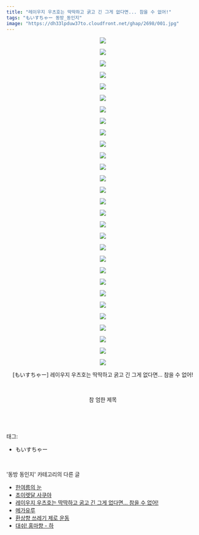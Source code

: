 ```yaml
---
title: "레이우지 우츠호는 딱딱하고 굵고 긴 그게 없다면... 참을 수 없어!"
tags: "もいすちゃー 동방_동인지"
image: "https://dh33lpduw37to.cloudfront.net/ghap/2698/001.jpg"
---
```

<div class="article">
<p style="text-align: center; clear: none; float: none;"><img src="{{ site.imgserver2 }}/ghap/2698/001.jpg"/></p>
<p style="text-align: center; clear: none; float: none;"><img src="{{ site.imgserver2 }}/ghap/2698/002.jpg"/></p>
<p style="text-align: center; clear: none; float: none;"><img src="{{ site.imgserver2 }}/ghap/2698/003.jpg"/></p>
<p style="text-align: center; clear: none; float: none;"><img src="{{ site.imgserver2 }}/ghap/2698/004.jpg"/></p>
<p style="text-align: center; clear: none; float: none;"><img src="{{ site.imgserver2 }}/ghap/2698/005.jpg"/></p>
<p style="text-align: center; clear: none; float: none;"><img src="{{ site.imgserver2 }}/ghap/2698/006.jpg"/></p>
<p style="text-align: center; clear: none; float: none;"><img src="{{ site.imgserver2 }}/ghap/2698/007.jpg"/></p>
<p style="text-align: center; clear: none; float: none;"><img src="{{ site.imgserver2 }}/ghap/2698/008.jpg"/></p>
<p style="text-align: center; clear: none; float: none;"><img src="{{ site.imgserver2 }}/ghap/2698/009.jpg"/></p>
<p style="text-align: center; clear: none; float: none;"><img src="{{ site.imgserver2 }}/ghap/2698/010.jpg"/></p>
<p style="text-align: center; clear: none; float: none;"><img src="{{ site.imgserver2 }}/ghap/2698/011.jpg"/></p>
<p style="text-align: center; clear: none; float: none;"><img src="{{ site.imgserver2 }}/ghap/2698/012.jpg"/></p>
<p style="text-align: center; clear: none; float: none;"><img src="{{ site.imgserver2 }}/ghap/2698/013.jpg"/></p>
<p style="text-align: center; clear: none; float: none;"><img src="{{ site.imgserver2 }}/ghap/2698/014.jpg"/></p>
<p style="text-align: center; clear: none; float: none;"><img src="{{ site.imgserver2 }}/ghap/2698/015.jpg"/></p>
<p style="text-align: center; clear: none; float: none;"><img src="{{ site.imgserver2 }}/ghap/2698/016.jpg"/></p>
<p style="text-align: center; clear: none; float: none;"><img src="{{ site.imgserver2 }}/ghap/2698/017.jpg"/></p>
<p style="text-align: center; clear: none; float: none;"><img src="{{ site.imgserver2 }}/ghap/2698/018.jpg"/></p>
<p style="text-align: center; clear: none; float: none;"><img src="{{ site.imgserver2 }}/ghap/2698/019.jpg"/></p>
<p style="text-align: center; clear: none; float: none;"><img src="{{ site.imgserver2 }}/ghap/2698/020.jpg"/></p>
<p style="text-align: center; clear: none; float: none;"><img src="{{ site.imgserver2 }}/ghap/2698/021.jpg"/></p>
<p style="text-align: center; clear: none; float: none;"><img src="{{ site.imgserver2 }}/ghap/2698/022.jpg"/></p>
<p style="text-align: center; clear: none; float: none;"><img src="{{ site.imgserver2 }}/ghap/2698/023.jpg"/></p>
<p style="text-align: center; clear: none; float: none;"><img src="{{ site.imgserver2 }}/ghap/2698/024.jpg"/></p>
<p style="text-align: center; clear: none; float: none;"><img src="{{ site.imgserver2 }}/ghap/2698/025.jpg"/></p>
<p style="text-align: center; clear: none; float: none;"><img src="{{ site.imgserver2 }}/ghap/2698/026.jpg"/></p>
<p style="text-align: center; clear: none; float: none;"><img src="{{ site.imgserver2 }}/ghap/2698/027.jpg"/></p>
<p style="text-align: center; clear: none; float: none;"><img src="{{ site.imgserver2 }}/ghap/2698/028.jpg"/></p>
<p style="text-align: center; clear: none; float: none;"><img src="{{ site.imgserver2 }}/ghap/2698/029.jpg"/></p>
<p style="text-align: center; clear: none; float: none;">[もいすちゃー] 레이우지 우츠호는 딱딱하고 굵고 긴 그게 없다면... 참을 수 없어!</p>
<p style="text-align: center; clear: none; float: none;"><br/></p>
<p style="text-align: center; clear: none; float: none;">참 엄한 제목</p>
<p><br/></p>
</div><br/>
<div class="tagTrail">
<p>태그: </p>
<ul>
<li>もいすちゃー</li>
</ul>
</div><br/>
<div class="another">
<p>'동방 동인지' 카테고리의 다른 글</p>
<ul>
<li><a href="/ghap_2701">한여름의 눈</a></li>
<li><a href="/ghap_2700">초이렛달 사쿠야</a></li>
<li><a href="/ghap_2698">레이우지 우츠호는 딱딱하고 굵고 긴 그게 없다면... 참을 수 없어!</a></li>
<li><a href="/ghap_2697">메가유루</a></li>
<li><a href="/ghap_2696">환상향 쓰레기 제로 운동</a></li>
<li><a href="/ghap_2695">대쉬! 홍마향 - 하</a></li>
</ul>
</div><br/>
<div class="cb_module cb_fluid">
<div class="cb_wrt cb_profile">
</div><!-- commentList close -->
</div><br/>
